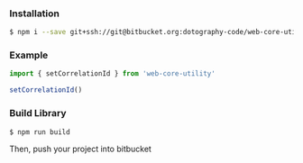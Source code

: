 
### Installation

```sh
$ npm i --save git+ssh://git@bitbucket.org:dotography-code/web-core-utility.git
```

### Example
```js
import { setCorrelationId } from 'web-core-utility'

setCorrelationId()

```


### Build Library

```sh
$ npm run build
```

Then, push your project into bitbucket

